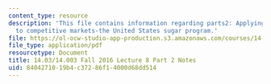 ```yaml
---
content_type: resource
description: 'This file contains information regarding parts2: Applying consumer theory
  to competitive markets-the United States sugar program.'
file: https://ol-ocw-studio-app-production.s3.amazonaws.com/courses/14-03-microeconomic-theory-and-public-policy-fall-2016/8404271019b4c37286f14000d68dd514_MIT14_03F16_lec8Part2.pdf
file_type: application/pdf
resourcetype: Document
title: 14.03/14.003 Fall 2016 Lecture 8 Part 2 Notes
uid: 84042710-19b4-c372-86f1-4000d68dd514
---
```

